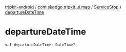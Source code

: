 [tripkit-android](../../index.md) / [com.skedgo.tripkit.ui.map](../index.md) / [ServiceStop](index.md) / [departureDateTime](./departure-date-time.md)

# departureDateTime

`val departureDateTime: DateTime?`